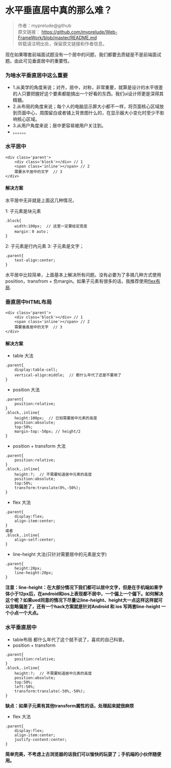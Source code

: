 # 水平垂直居中真的那么难？
>作者：myprelude@github  
原文链接： https://github.com/myprelude/Web-FrameWork/blob/master/README.md  
转载请注明出处，保留原文链接和作者信息。

现在如果哪套前端面试题没有一个居中的问题，我们都要去质疑是不是前端面试题。由此可见垂直居中的重要性。

### 为啥水平垂直居中这么重要
* 1.从美学的角度来说；对齐，居中，对称，非常重要，就算是设计的水平很差的人只要把握好这个要素都能搞出一个好看的东西。我们ui设计师更是深得其精髓。
* 2.从布局的角度来说；每个人的电脑显示屏大小都不一样，将页面核心区域放到页面中心，周围留白或者铺上背景图什么的，在显示器大小变化时至少不影响核心区域。
* 3.从用户角度来说；居中更容易被用户关注到。
* 。。。。。。

### 水平居中
```
<div class='parent'>
    <div class='block'></div> // 1
    <span class='inline'></span> // 2
    需要水平居中的文字  // 3
</div>
```
#### 解决方案
水平居中无非就是上面这几种情况，

1: 子元素是块元素
```
.block{
    width:100px;  // 这里一定要给定宽度
    margin：0 auto；
}
```
 2: 子元素是行内元素 3: 子元素是文字；
```
.parent{
    text-align:center;
}
```
水平居中比较简单，上面基本上解决所有问题。没有必要为了多搞几种方式使用posiition，transfrom + 负margin。如果子元素有很多的话，我推荐使用[flex布局](http://www.runoob.com/w3cnote/flex-grammar.html).

### 垂直居中HTML布局
```
<div class='parent'>
    <div class='block'></div> // 1
    <span class='inline'></span> // 2
    需要垂直居中的文字  // 3
</div>
```
#### 解决方案
* table 大法
```
.parent{
    display:table-cell;
    vertical-align:middle;  // 都什么年代了还是不要用了
}
```
* position 大法
```
.parent{
    position:relative;
}
.block,.inline{
    height:100px;  // 已知需要居中元素的高度
    position:absolute;
    top:50%;
    margin-top:-50px; // height/2
}
```
* position + transform 大法
```
.parent{
    position:relative;
}
.block,.inline{
    height:?;  // 不需要知道居中元素的高度
    position:absolute;
    top:50%;
    transform:translate(0%,-50%);
}
```
* flex 大法
```
.parent{
    display:flex;
    align-item:center;
}
或者
.block,.inline{
    align-self:center;
}
```
* line-height 大法(只针对需要居中的元素是文字)
```
.parent{
    height:20px;
    line-height:20px;
}
```
**注意：line-height：在大部分情况下我们都可以居中文字，但是在手机端如果字体小于12px后，在android和ios上表现都不居中，一个偏上一个偏下。如何解决这个呢？如果ued同意的情况下尽量让line-height、height大一点这样这样就可以忽略偏差了，还有一个hack方案就是针对Android 和 ios 写两套line-height 一个小点一个大点。**

### 水平垂直居中
* table布局
都什么年代了这个就不说了，喜欢的自己科普。
* position + transform 
```
.parent{
    position:relative;
}
.block,.inline{
    height:?;  // 不需要知道居中元素的高度
    position:absolute;
    top:50%;
    left:50%;
    transform:translate(-50%,-50%);
}
```
**缺点：如果子元素有其他transform属性的话，处理起来就很麻烦**

* flex 大法
```
.parent{
    display:flex;
    align-item:center;
    justify-content:center;
}
```
**简单完美，不考虑上古浏览器的话我们可以愉快的玩耍了；手机端的小伙伴随便用。**